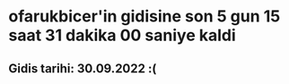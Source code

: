 # ofarukbicer'in gidisine son 5 gun 15 saat 31 dakika 00 saniye kaldi

## Gidis tarihi: 30.09.2022 :(